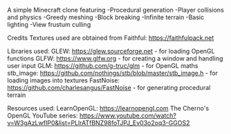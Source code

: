 A simple Minecraft clone featuring
-Procedural generation
-Player collisions and physics
-Greedy meshing
-Block breaking
-Infinite terrain
-Basic lighting
-View frustum culling 

Credits
Textures used are obtained from Faithful: https://faithfulpack.net

Libraries used:
GLEW: https://glew.sourceforge.net - for loading OpenGL functions
GLFW: https://www.glfw.org - for creating a window and handling user input
GLM: https://github.com/g-truc/glm - for OpenGL maths
stb_image: https://github.com/nothings/stb/blob/master/stb_image.h - for loading images into textures
FastNoise: https://github.com/charlesangus/FastNoise - for generating procedural terrain

Resources used:
LearnOpenGL: https://learnopengl.com
The Cherno's OpenGL YouTube series: https://www.youtube.com/watch?v=W3gAzLwfIP0&list=PLlrATfBNZ98foTJPJ_Ev03o2oq3-GGOS2
